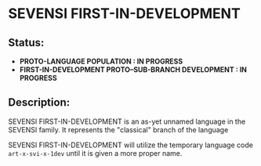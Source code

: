 #  SEVENSI FIRST-IN-DEVELOPMENT  #

##  Status:  ##

* __PROTO-LANGUAGE POPULATION : IN PROGRESS__
* __FIRST-IN-DEVELOPMENT PROTO–SUB-BRANCH DEVELOPMENT : IN PROGRESS__

##  Description:  ##

SEVENSI FIRST-IN-DEVELOPMENT is an as-yet unnamed language in the SEVENSI family.
It represents the "classical" branch of the language

SEVENSI FIRST-IN-DEVELOPMENT will utilize the temporary language code `art-x-svi-x-1dev` until it is given a more proper name.
